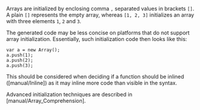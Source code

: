 Arrays are initialized by enclosing comma `,` separated values in brackets `[]`. A plain `[]` represents the empty array, whereas `[1, 2, 3]` initializes an array with three elements `1`, `2` and `3`.

The generated code may be less concise on platforms that do not support array initialization. Essentially, such initialization code then looks like this:

```
var a = new Array();
a.push(1);
a.push(2);
a.push(3);
```
This should be considered when deciding if a function should be inlined ([manual/Inline]) as it may inline more code than visible in the syntax.

Advanced initialization techniques are described in [manual/Array_Comprehension].